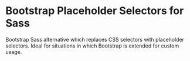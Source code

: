 # Bootstrap Placeholder Selectors for Sass
Bootstrap Sass alternative which replaces CSS selectors with placeholder selectors. Ideal for situations in which Bootstrap is extended for custom usage.
